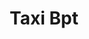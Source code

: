 ---
_schema: default
title: Taxi Bpt
seo:
  description: Jetzt Taxifahrer:in werden! Taxi Fahrschule Loyal ✓ BPT 121 Führerschein ✓ ► Wir bereiten dich effizient auf die Taxiprüfung vor!
  title: Taxi Fahrschule Loyal | BPT | 121 Führerausweis
  keywords:
    - taxifahrer
    - führerausweis code 121
    - unterschied bpt 121 und 122
    - Fahrschule Loyal
    - Taxiprüfung
  openGraph:
    title: Taxi Fahrschule Loyal | BPT | 121 Führerausweis
    description: Jetzt Taxifahrer:in werden! Taxi Fahrschule Loyal ✓ BPT 121 Führerschein ✓ ► Wir bereiten dich effizient auf die Taxiprüfung vor!
    url: https://www.fahrschuleloyal.ch/taxi-bpt
    type: website
    images:
      url: https://www.fahrschuleloyal.ch/loyal.logo.cdr.svg
  canonical: https://www.fahrschuleloyal.ch/taxi-bpt
  metadatabase: https://www.fahrschuleloyal.ch/taxi-bpt
content_blocks:
  - _bookshop_name: Taxi/Banner
    h1: Berufsmässiger <br /> Personentransport <br /> (BPT 21)
    data:
      upperparagraph: >
        Suchst du eine moderne, innovative Fahrschule, die dich professionell und effizient durch die Ausbildung zum berufsmässigen Personentransport BPT 121 (auch Taxiprüfung genannt) begleitet, dann bist du bei der Fahrschule Loyal genau richtig.
      lowerparagraph: >
        Die Ausbildung umfasst neben dem praktischen Teil auch eine spezielle theoretische Prüfung, die sich von der Theorie bei der normalen Führerprüfung wesentlich unterscheidet. So geht es hier beispielsweise auch um Fragen zu Themen wie gesetzlich vorgegebene Ruhe- und Arbeitszeiten etc. - Selbstverständlich bieten dir unsere Ausbildungsprofis auch in diesem Bereich jede erdenkliche Unterstützung.
      image: 
        image_path: /taximg1_shrink.webp
        alt_text: taxi banner
  - _bookshop_name: Taxi/Grid
    title: "BPT 121: Erfolgreich zur Taxiprüfung!"
    text: >
      Nach erfolgreicher theoretischer Prüfung folgt eine zusätzliche Fahrprüfung, bei der deine <br /> praktischen Fähigkeiten geprüft werden. Die Anforderungen sind natürlich auch hier höher als bei <br /> der Autoprüfung. Hier geht es neben korrektem Fahren auch darum, wie routiniert, ruhig und <br /> angenehm du das Fahrzeug im Verkehr bewegst.
    hideimg: false
    gridtitle: "BPT 121: Erfolgreich zur Taxiprüfung!"
    grid_subheading: >
      Nach erfolgreicher theoretischer Prüfung folgt eine zusätzliche Fahrprüfung, bei der deine <br /> praktischen Fähigkeiten geprüft werden. Die Anforderungen sind natürlich auch hier höher als bei <br /> der Autoprüfung. Hier geht es neben korrektem Fahren auch darum, wie routiniert, ruhig und <br /> angenehm du das Fahrzeug im Verkehr bewegst.
    grid_img1: /tg0_shrink.webp
    grid_img2: /tg0_shrink.webp
    grid_img3: /tg1_shrink.webp
    grid_img4: /tg2.png
    grid_img5: /tg3_shrink.webp
    grid_img6: /tg6_shrink.webp
    grid_img7: /tg4_shrink.webp
    grid_img8: /tg5_shrink.webp
    grid_img9: /tg6_shrink.webp
  - _bookshop_name: Taxi/Requirements
    req_title: Voraussetzungen
    requirements:
      - src: /ra1.png
        imgwidth: 48
        imgheight: 48
        heading: Das brauchst Du für ein Gesuch
        body_text: >
          Zu allererst musst du ein Gesuch um Erteilung eines Lernfahr- bzw. Führerausweises mit einem aktuellen Farbfoto (Portrait) im Format 35 x 45mm und dein Führerausweis einreichen.
      - src: /ra2.png
        imgwidth: 72
        imgheight: 72
        heading: Voraussetzungen für Taxiprüfung BPT 121
        body_text: >
          Wenn du mit der Ausbildung zur Taxiprüfung starten willst, musst du mindestens ein Jahr klaglose Fahrpraxis auf der Kat. B nachweisen.
      - src: /ra3.png
        imgwidth: 48
        imgheight: 48
        heading: Verkehrsmedizinische Eignungsuntersuchung
        body_text: >
          Wenn das Strassenverkehrsamt das Gesuch um Erteilung eines Lernfahrausweises geprüft hat, erhältst du eine Aufforderung für eine verkehrsmedizinische Eignungsuntersuchung. Diese Untersuchung ist kostenpflichtig.
  - _bookshop_name: Common/Contact
    questionText: "Hast du Fragen oder benötigst du weitere Informationen?"
    welcomeText: "Wir freuen uns auf deine Kontaktaufnahme."
    phone: "+41 78 800 90 91"
    mail: "info@fahrschuleloyal.ch"
---